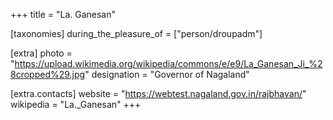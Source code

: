 +++
title = "La. Ganesan"

[taxonomies]
during_the_pleasure_of = ["person/droupadm"]

[extra]
photo = "https://upload.wikimedia.org/wikipedia/commons/e/e9/La_Ganesan_Ji_%28cropped%29.jpg"
designation = "Governor of Nagaland"

[extra.contacts]
website = "https://webtest.nagaland.gov.in/rajbhavan/"
wikipedia = "La._Ganesan"
+++